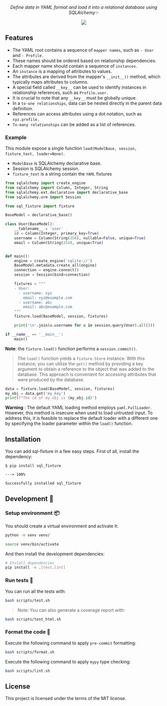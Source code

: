 
<p align="center">
    <em>Define data in YAML format and load it into a relational database using SQLAlchemy✨</em>
</p>

<p align="center">
<a href="https://codecov.io/gh/yezz123/sql-fixture">
    <img src="https://codecov.io/gh/yezz123/sql-fixture/branch/main/graph/badge.svg"/>
</a>
</p>

## Features

- The YAML root contains a sequence of `mapper names`, such as `- User` and `- Profile.`
- These names should be ordered based on relationship dependencies.
- Each mapper name should contain a sequence of `instances`.
- An `instance` is a mapping of attributes to values.
- The attributes are derived from the mapper's `__init__()` method, which typically maps attributes to columns.
- A special field called `__key__` can be used to identify instances in relationship references, such as `Profile.user.`
- It is crucial to note that any `__key__` must be globally unique.
- In a `to-one relationships`, data can be nested directly in the parent data definition.
- References can access attributes using a dot notation, such as `xyz.profile.`
- `To-many relationships` can be added as a list of references.

### Example

This module expose a single function `load(ModelBase, session, fixture_text, loader=None)`.

- `ModelBase` is SQLAlchemy declarative base.
- Session is SQLAlchemy session.
- `fixture_text` is a string contain the `YAML` fixtures

```py
from sqlalchemy import create_engine
from sqlalchemy import Column, Integer, String
from sqlalchemy.ext.declarative import declarative_base
from sqlalchemy.orm import Session

from sql_fixture import fixture

BaseModel = declarative_base()

class User(BaseModel):
    __tablename__ = 'user'
    id = Column(Integer, primary_key=True)
    username = Column(String(150), nullable=False, unique=True)
    email = Column(String(254), unique=True)


def main():
    engine = create_engine('sqlite://')
    BaseModel.metadata.create_all(engine)
    connection = engine.connect()
    session = Session(bind=connection)

    fixtures = """
    - User:
      - username: xyz
        email: xyz@example.com
      - username: abc
        email: abc@example.com
    """
    fixture.load(BaseModel, session, fixtures)

    print('\n'.join(u.username for u in session.query(User).all()))

if __name__ == '__main__':
    main()
```

__Note__: the `fixture.load()` function performs a `session.commit()`.

> The `load()` function yields a `fixture.Store` instance. With this instance, you can utilize the `get()` method by providing a key argument to obtain a reference to the object that was added to the database. This approach is convenient for accessing attributes that were produced by the database.

```py
data = fixture.load(BaseModel, session, fixtures)
my_obj = data.get('my_key')
print(f"The id of my_obj is {my_obj.id}")
```

__Warning__ : The default YAML loading method employs `yaml.FullLoader`. However, this method is insecure when used to load untrusted input. To address this, it is feasible to replace the default loader with a different one by specifying the loader parameter within the `load()` function.

## Installation

You can add sql-fixture in a few easy steps. First of all, install the dependency:

```shell
$ pip install sql_fixture

---> 100%

Successfully installed sql_fixture
```

## Development 🚧

### Setup environment 📦

You should create a virtual environment and activate it:

```bash
python -m venv venv/
```

```bash
source venv/bin/activate
```

And then install the development dependencies:

```bash
# Install dependencies
pip install -e .[test,lint]
```

### Run tests 🌝

You can run all the tests with:

```bash
bash scripts/test.sh
```

> Note: You can also generate a coverage report with:

```bash
bash scripts/test_html.sh
```

### Format the code 🍂

Execute the following command to apply `pre-commit` formatting:

```bash
bash scripts/format.sh
```

Execute the following command to apply `mypy` type checking:

```bash
bash scripts/lint.sh
```

## License

This project is licensed under the terms of the MIT license.
